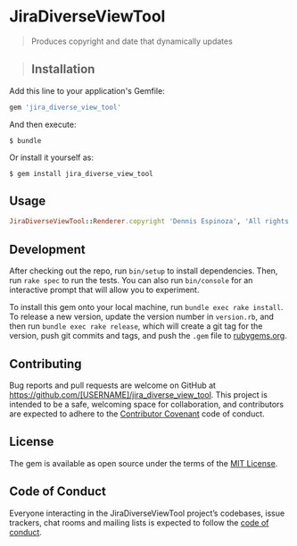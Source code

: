 # JiraDiverseViewTool

>Produces copyright and date that dynamically updates


>## Installation

Add this line to your application's Gemfile:

```ruby
gem 'jira_diverse_view_tool'
```

And then execute:

    $ bundle

Or install it yourself as:

    $ gem install jira_diverse_view_tool

## Usage
```ruby
JiraDiverseViewTool::Renderer.copyright 'Dennis Espinoza', 'All rights
```
## Development

After checking out the repo, run `bin/setup` to install dependencies. Then, run `rake spec` to run the tests. You can also run `bin/console` for an interactive prompt that will allow you to experiment.

To install this gem onto your local machine, run `bundle exec rake install`. To release a new version, update the version number in `version.rb`, and then run `bundle exec rake release`, which will create a git tag for the version, push git commits and tags, and push the `.gem` file to [rubygems.org](https://rubygems.org).

## Contributing

Bug reports and pull requests are welcome on GitHub at https://github.com/[USERNAME]/jira_diverse_view_tool. This project is intended to be a safe, welcoming space for collaboration, and contributors are expected to adhere to the [Contributor Covenant](http://contributor-covenant.org) code of conduct.

## License

The gem is available as open source under the terms of the [MIT License](https://opensource.org/licenses/MIT).

## Code of Conduct

Everyone interacting in the JiraDiverseViewTool project’s codebases, issue trackers, chat rooms and mailing lists is expected to follow the [code of conduct](https://github.com/[USERNAME]/jira_diverse_view_tool/blob/master/CODE_OF_CONDUCT.md).
